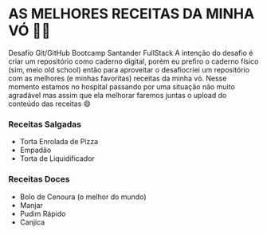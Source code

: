# AS MELHORES RECEITAS DA MINHA VÓ 🧑‍🍳
Desafio Git/GitHub Bootcamp Santander FullStack
A intenção do desafio é criar um repositório como caderno digital, porém eu prefiro o caderno físico (sim, meio old school) então para aproveitar o desafiocriei um repositório com as melhores (e minhas favoritas) receitas da minha vó. Nesse momento estamos no hospital passando por uma situação não muito agradável mas assim que ela melhorar faremos juntas o upload do conteúdo das receitas 😄

### Receitas Salgadas
- Torta Enrolada de Pizza
- Empadão
- Torta de Liquidificador


### Receitas Doces
- Bolo de Cenoura (o melhor do mundo)
- Manjar 
- Pudim Rápido 
- Canjica 
